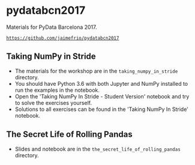 # pydatabcn2017

Materials for PyData Barcelona 2017.

[`https://github.com/jaimefrio/pydatabcn2017`](https://github.com/jaimefrio/pydatabcn2017)

## Taking NumPy in Stride

 * The materials for the workshop are in the `taking_numpy_in_stride`
   directory.
 * You should have Python 3.6 with both Jupyter and NumPy installed to run
   the examples in the notebook.
 * Open the 'Taking NumPy In Stride - Student Version' notebook and try to
   solve the exercises yourself.
 * Solutions to all exercises can be found in the 'Taking NumPy In Stride'
   notebook.

## The Secret Life of Rolling Pandas

 * Slides and notebook are in the `the_secret_life_of_rolling_pandas`
   directory.
